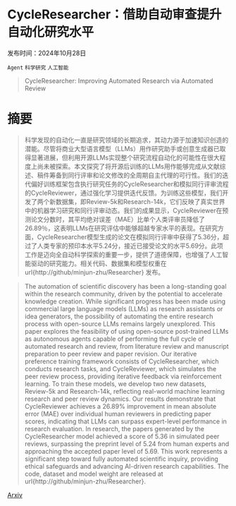 # CycleResearcher：借助自动审查提升自动化研究水平

发布时间：2024年10月28日

`Agent` `科学研究` `人工智能`

> CycleResearcher: Improving Automated Research via Automated Review

# 摘要

> 科学发现的自动化一直是研究领域的长期追求，其动力源于加速知识创造的潜能。尽管将商业大型语言模型（LLMs）用作研究助手或创意生成器已取得显著进展，但利用开源LLMs实现整个研究流程自动化的可能性在很大程度上尚未被探索。本文探究了将开源后训练的LLMs用作能够完成从文献综述、稿件筹备到同行评审和论文修改的全周期自主代理的可行性。我们的迭代偏好训练框架包含执行研究任务的CycleResearcher和模拟同行评审流程的CycleReviewer，通过强化学习提供迭代反馈。为训练这些模型，我们开发了两个新数据集，即Review-5k和Research-14k，它们反映了真实世界中的机器学习研究和同行评审动态。我们的成果显示，CycleReviewer在预测论文分数时，其平均绝对误差（MAE）比单个人类评审员降低了26.89％，这表明LLMs在研究评估中能够超越专家水平的表现。在研究方面，CycleResearcher模型生成的论文在模拟同行评审中获得了5.36分，超过了人类专家的预印本水平5.24分，接近已接受论文的水平5.69分。此项工作是迈向全自动科学探索的重要一步，提供了道德保障，也增强了人工智能驱动的研究能力。相关代码、数据集和模型权重在 url{http://github/minjun-zhu/Researcher} 发布。

> The automation of scientific discovery has been a long-standing goal within the research community, driven by the potential to accelerate knowledge creation. While significant progress has been made using commercial large language models (LLMs) as research assistants or idea generators, the possibility of automating the entire research process with open-source LLMs remains largely unexplored. This paper explores the feasibility of using open-source post-trained LLMs as autonomous agents capable of performing the full cycle of automated research and review, from literature review and manuscript preparation to peer review and paper revision. Our iterative preference training framework consists of CycleResearcher, which conducts research tasks, and CycleReviewer, which simulates the peer review process, providing iterative feedback via reinforcement learning. To train these models, we develop two new datasets, Review-5k and Research-14k, reflecting real-world machine learning research and peer review dynamics. Our results demonstrate that CycleReviewer achieves a 26.89\% improvement in mean absolute error (MAE) over individual human reviewers in predicting paper scores, indicating that LLMs can surpass expert-level performance in research evaluation. In research, the papers generated by the CycleResearcher model achieved a score of 5.36 in simulated peer reviews, surpassing the preprint level of 5.24 from human experts and approaching the accepted paper level of 5.69. This work represents a significant step toward fully automated scientific inquiry, providing ethical safeguards and advancing AI-driven research capabilities. The code, dataset and model weight are released at url{http://github/minjun-zhu/Researcher}.

[Arxiv](https://arxiv.org/abs/2411.00816)